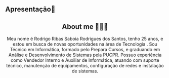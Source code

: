 ## Apresentação👋

<div align="center">
<h2 align="center"> About me 👨🏽‍💻 </h2>
<p>
Meu nome é Rodrigo Ribas Saboia Rodrigues dos Santos, tenho 25 anos, e estou em busca de novas oportunidades na área de Tecnologia . Sou Técnico em Informática, formado pelo Prepara Cursos, e graduando em Análise e Desenvolvimento de Sistemas pela PUCPR. Possuo experiência como Vendedor Interno e Auxiliar de Informática, atuando com suporte técnico, manutenção de equipamentos, configuração de redes e instalação de sistemas.
</p>
<div>
